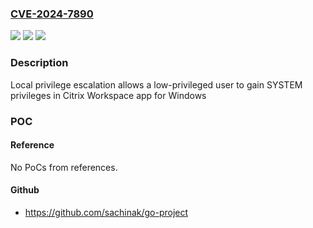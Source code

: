 ### [CVE-2024-7890](https://cve.mitre.org/cgi-bin/cvename.cgi?name=CVE-2024-7890)
![](https://img.shields.io/static/v1?label=Product&message=Citrix%20Workspace%20app%20for%20Windows&color=blue)
![](https://img.shields.io/static/v1?label=Version&message=Current%20Release%20(CR)%200%3C%202405%20&color=brighgreen)
![](https://img.shields.io/static/v1?label=Vulnerability&message=n%2Fa&color=brighgreen)

### Description

Local privilege escalation allows a low-privileged user to gain SYSTEM privileges in Citrix Workspace app for Windows

### POC

#### Reference
No PoCs from references.

#### Github
- https://github.com/sachinak/go-project

